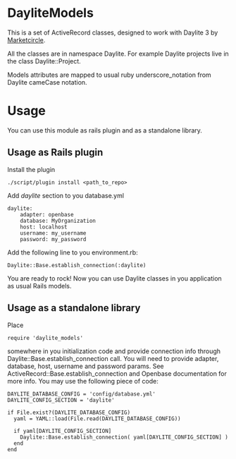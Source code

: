 DayliteModels
===========

This is a set of ActiveRecord classes, designed to work with Daylite 3 by [Marketcircle](www.marketcircle.com).

All the classes are in namespace Daylite. For example Daylite projects live in the class Daylite::Project.

Models attributes are mapped to usual ruby underscore_notation from Daylite cameCase notation.

Usage
=======

You can use this module as rails plugin and as a standalone library.

Usage as Rails plugin
---------------------

Install the plugin

    ./script/plugin install <path_to_repo>


Add _daylite_ section to you database.yml

    daylite:
        adapter: openbase
        database: MyOrganization
        host: localhost
        username: my_username
        password: my_password


Add the following line to you environment.rb:

    Daylite::Base.establish_connection(:daylite)

You are ready to rock! Now you can use Daylite classes in you application as usual Rails models.

Usage as a standalone library
-----------------------------
Place

    require 'daylite_models'

somewhere in you initialization code and provide connection info through Daylite::Base.establish_connection call. You will need to provide adapter, database, host, username and password params. See ActiveRecord::Base.establish_connection and Openbase documentation for more info. You may use the following piece of code:

    DAYLITE_DATABASE_CONFIG = 'config/database.yml'
    DAYLITE_CONFIG_SECTION = 'daylite'

    if File.exist?(DAYLITE_DATABASE_CONFIG)
      yaml = YAML::load(File.read(DAYLITE_DATABASE_CONFIG))

      if yaml[DAYLITE_CONFIG_SECTION]
        Daylite::Base.establish_connection( yaml[DAYLITE_CONFIG_SECTION] )
      end
    end
